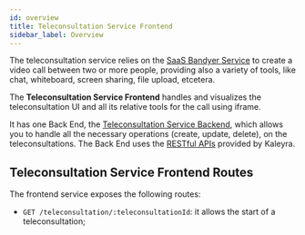 ```yaml
---
id: overview
title: Teleconsultation Service Frontend
sidebar_label: Overview
---
```


<!--
WARNING: this file was automatically generated by Mia-Platform Doc Aggregator.
DO NOT MODIFY IT BY HAND.
Instead, modify the source file and run the aggregator to regenerate this file.
-->

The teleconsultation service relies on the [SaaS Bandyer Service][bandyer] to create a video call between two or more people, providing also a variety of tools, like chat, whiteboard, screen sharing, file upload, etcetera.

The **Teleconsultation Service Frontend** handles and visualizes the teleconsultation UI and all its relative tools for the call using iframe.

It has one Back End, the [Teleconsultation Service Backend][teleconsultation-service-be], which allows you to handle all the necessary operations (create, update, delete), on the teleconsultations. The Back End uses the [RESTful APIs][bandyer-rest-api] provided by Kaleyra.

## Teleconsultation Service Frontend Routes

The frontend service exposes the following routes:

- `GET /teleconsultation/:teleconsultationId`: it allows the start of a teleconsultation;


[bandyer]: https://www.kaleyra.com/
[bandyer-rest-api]: https://docs.bandyer.com/Bandyer-RESTAPI/
[teleconsultation-service-be]: /runtime_suite/teleconsultation-service-backend/overview
